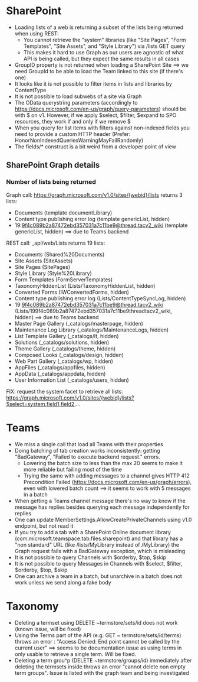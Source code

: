 ﻿
# SharePoint

- Loading lists of a web is returning a subset of the lists being returned when using REST:
	- You cannot retrieve the "system" libraries (like "Site Pages", "Form Templates", "Site Assets", and "Style Library") via /lists GET query
	- This makes it hard to use Graph as our users are agnostic of what API is being called, but they expect the same results in all cases
- GroupID property is not returned when loading a SharePoint Site ==> we need GroupId to be able to load the Team linked to this site (if there's one)
- It looks like it is not possible to filter items in lists and libraries by ContentType
- It is not possible to load subwebs of a site via Graph
- The OData querystring parameters (accordingly to https://docs.microsoft.com/en-us/graph/query-parameters) should be with $ on v1. However, if we apply $select, $filter, $expand to SPO resources, they work if and only if we remove $
- When you query for list items with filters against non-indexed fields you need to provide a custom HTTP header (Prefer: HonorNonIndexedQueriesWarningMayFailRandomly)
- The fields/* construct is a bit weird from a developer point of view

## SharePoint Graph details

### Number of lists being returned

Graph call: https://graph.microsoft.com/v1.0/sites/{webid}/lists returns 3 lists:
- Documents (template documentLibrary)
- Content type publishing error log (template genericList, hidden)
- 19:9f4c089b2a87472ebd357031a7c11be9@thread.tacv2_wiki (template genericList, hidden) ==> due to Teams backend

REST call: _api/web/Lists returns 19 lists:
- Documents (Shared%20Documents)
- Site Assets (SiteAssets)
- Site Pages (SitePages)
- Style Library (Style%20Library)
- Form Templates (FormServerTemplates)
- TaxonomyHiddenList (Lists/TaxonomyHiddenList, hidden)
- Converted Forms (IWConvertedForms, hidden)
- Content type publishing error log (Lists/ContentTypeSyncLog, hidden)
- 19:9f4c089b2a87472ebd357031a7c11be9@thread.tacv2_wiki (Lists/199f4c089b2a87472ebd357031a7c11be9threadtacv2_wiki, hidden) ==> due to Teams backend
- Master Page Gallery (_catalogs/masterpage, hidden)
- Maintenance Log Library (_catalogs/MaintenanceLogs, hidden)
- List Template Gallery (_catalogs/lt, hidden)
- Solutions (_catalogs/solutions, hidden)
- Theme Gallery (_catalogs/theme, hidden)
- Composed Looks (_catalogs/design, hidden)
- Web Part Gallery (_catalogs/wp, hidden)
- AppFiles (_catalogs/appfiles, hidden)
- AppData (_catalogs/appdata, hidden)
- User Information List (_catalogs/users, hidden)


FIX: request the system facet to retrieve all lists: https://graph.microsoft.com/v1.0/sites/{webid}/lists?$select=system,field1,field2,...


# Teams

- We miss a single call that load all Teams with their properties
- Doing batching of tab creation works inconsistently: getting "BadGateway", "Failed to execute backend request." errors. 
	- Lowering the batch size to less than the max 20 seems to make it more reliable but failing most of the time
	- Trying the same with adding messages to a channel gives HTTP 412	Precondition Failed (https://docs.microsoft.com/en-us/graph/errors), even with lowered batch count ==> it seems to work with 5 messages in a batch
- When getting a Teams channel message there's no way to know if the message has replies besides querying each message independently for replies
- One can update MemberSettings.AllowCreatePrivateChannels using v1.0 endpoint, but not read it
- If you try to add a tab with a SharePoint Online document library (com.microsoft.teamspace.tab.files.sharepoint) and that library has a "non standard" URL (like /lists/MyLibrary instead of /MyLibrary) the Graph request fails with a BadGateway exception, which is misleading
- It is not possible to query Channels with $orderby, $top, $skip
- It is not possible to query Messages in Channels with $select, $filter, $orderby, $top, $skip
- One can archive a team in a batch, but unarchive in a batch does not work unless we send along a fake body

# Taxonomy

- Deleting a termset using DELETE ~termstore/sets/id does not work (known issue, will be fixed)
- Using the Terms part of the API (e.g. GET ~ termstore/sets/id/terms) throws an error : "Access Denied: End point cannot be called by the current user" ==> seems to be documentation issue as using terms in only usable to retrieve a single term. Will be fixed.
- Deleting a term grou^p (DELETE ~termstore/groups/id) immediately after deleting the termsets inside throws an error "cannot delete non empty term groups". Issue is listed with the graph team and being investigated
